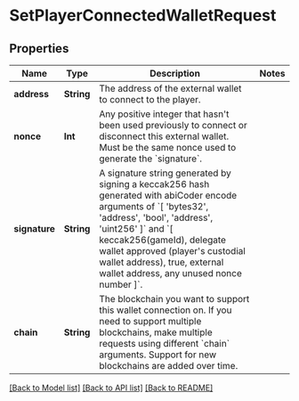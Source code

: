 # SetPlayerConnectedWalletRequest

## Properties
Name | Type | Description | Notes
------------ | ------------- | ------------- | -------------
**address** | **String** | The address of the external wallet to connect to the player. | 
**nonce** | **Int** | Any positive integer that hasn&#39;t been used previously to connect or disconnect this external wallet. Must be the same nonce used to generate the &#x60;signature&#x60;. | 
**signature** | **String** | A signature string generated by signing a keccak256 hash generated with abiCoder encode arguments of &#x60;[ &#39;bytes32&#39;, &#39;address&#39;, &#39;bool&#39;, &#39;address&#39;, &#39;uint256&#39; ]&#x60; and &#x60;[ keccak256(gameId), delegate wallet approved (player&#39;s custodial wallet address), true, external wallet address, any unused nonce number ]&#x60;. | 
**chain** | **String** | The blockchain you want to support this wallet connection on. If you need to support multiple blockchains, make multiple requests using different &#x60;chain&#x60; arguments. Support for new blockchains are added over time. | 

[[Back to Model list]](../README.md#documentation-for-models) [[Back to API list]](../README.md#documentation-for-api-endpoints) [[Back to README]](../README.md)


